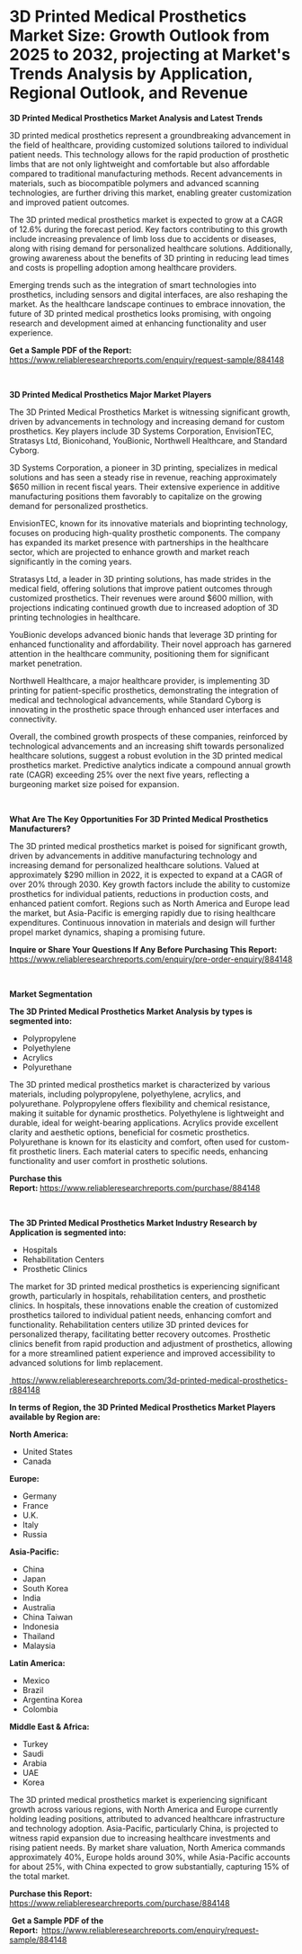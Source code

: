 <p><h1>3D Printed Medical Prosthetics Market Size: Growth Outlook from 2025 to 2032, projecting at Market's Trends Analysis by Application, Regional Outlook, and Revenue</h1></p><p><strong>3D Printed Medical Prosthetics Market Analysis and Latest Trends</strong></p>
<p><p>3D printed medical prosthetics represent a groundbreaking advancement in the field of healthcare, providing customized solutions tailored to individual patient needs. This technology allows for the rapid production of prosthetic limbs that are not only lightweight and comfortable but also affordable compared to traditional manufacturing methods. Recent advancements in materials, such as biocompatible polymers and advanced scanning technologies, are further driving this market, enabling greater customization and improved patient outcomes.</p><p>The 3D printed medical prosthetics market is expected to grow at a CAGR of 12.6% during the forecast period. Key factors contributing to this growth include increasing prevalence of limb loss due to accidents or diseases, along with rising demand for personalized healthcare solutions. Additionally, growing awareness about the benefits of 3D printing in reducing lead times and costs is propelling adoption among healthcare providers.</p><p>Emerging trends such as the integration of smart technologies into prosthetics, including sensors and digital interfaces, are also reshaping the market. As the healthcare landscape continues to embrace innovation, the future of 3D printed medical prosthetics looks promising, with ongoing research and development aimed at enhancing functionality and user experience.</p></p>
<p><strong>Get a Sample PDF of the Report:&nbsp;</strong> <a href="https://www.reliableresearchreports.com/enquiry/request-sample/884148?utm_campaign=40&utm_medium=2&utm_source=Github&utm_content=ia&utm_term=14042025&utm_id=3d-printed-medical-prosthetics">https://www.reliableresearchreports.com/enquiry/request-sample/884148</a></p>
<p>&nbsp;</p>
<p><strong>3D Printed Medical Prosthetics Major Market Players</strong></p>
<p><p>The 3D Printed Medical Prosthetics Market is witnessing significant growth, driven by advancements in technology and increasing demand for custom prosthetics. Key players include 3D Systems Corporation, EnvisionTEC, Stratasys Ltd, Bionicohand, YouBionic, Northwell Healthcare, and Standard Cyborg.</p><p>3D Systems Corporation, a pioneer in 3D printing, specializes in medical solutions and has seen a steady rise in revenue, reaching approximately $650 million in recent fiscal years. Their extensive experience in additive manufacturing positions them favorably to capitalize on the growing demand for personalized prosthetics.</p><p>EnvisionTEC, known for its innovative materials and bioprinting technology, focuses on producing high-quality prosthetic components. The company has expanded its market presence with partnerships in the healthcare sector, which are projected to enhance growth and market reach significantly in the coming years.</p><p>Stratasys Ltd, a leader in 3D printing solutions, has made strides in the medical field, offering solutions that improve patient outcomes through customized prosthetics. Their revenues were around $600 million, with projections indicating continued growth due to increased adoption of 3D printing technologies in healthcare.</p><p>YouBionic develops advanced bionic hands that leverage 3D printing for enhanced functionality and affordability. Their novel approach has garnered attention in the healthcare community, positioning them for significant market penetration.</p><p>Northwell Healthcare, a major healthcare provider, is implementing 3D printing for patient-specific prosthetics, demonstrating the integration of medical and technological advancements, while Standard Cyborg is innovating in the prosthetic space through enhanced user interfaces and connectivity.</p><p>Overall, the combined growth prospects of these companies, reinforced by technological advancements and an increasing shift towards personalized healthcare solutions, suggest a robust evolution in the 3D printed medical prosthetics market. Predictive analytics indicate a compound annual growth rate (CAGR) exceeding 25% over the next five years, reflecting a burgeoning market size poised for expansion.</p></p>
<p>&nbsp;</p>
<p><strong>What Are The Key Opportunities For 3D Printed Medical Prosthetics Manufacturers?</strong></p>
<p><p>The 3D printed medical prosthetics market is poised for significant growth, driven by advancements in additive manufacturing technology and increasing demand for personalized healthcare solutions. Valued at approximately $290 million in 2022, it is expected to expand at a CAGR of over 20% through 2030. Key growth factors include the ability to customize prosthetics for individual patients, reductions in production costs, and enhanced patient comfort. Regions such as North America and Europe lead the market, but Asia-Pacific is emerging rapidly due to rising healthcare expenditures. Continuous innovation in materials and design will further propel market dynamics, shaping a promising future.</p></p>
<p><strong>Inquire or Share Your Questions If Any Before Purchasing This Report:</strong> <a href="https://www.reliableresearchreports.com/enquiry/pre-order-enquiry/884148?utm_campaign=40&utm_medium=2&utm_source=Github&utm_content=ia&utm_term=14042025&utm_id=3d-printed-medical-prosthetics">https://www.reliableresearchreports.com/enquiry/pre-order-enquiry/884148</a></p>
<p>&nbsp;</p>
<p><strong>Market Segmentation</strong></p>
<p><strong>The 3D Printed Medical Prosthetics Market Analysis by types is segmented into:</strong></p>
<p><ul><li>Polypropylene</li><li>Polyethylene</li><li>Acrylics</li><li>Polyurethane</li></ul></p>
<p><p>The 3D printed medical prosthetics market is characterized by various materials, including polypropylene, polyethylene, acrylics, and polyurethane. Polypropylene offers flexibility and chemical resistance, making it suitable for dynamic prosthetics. Polyethylene is lightweight and durable, ideal for weight-bearing applications. Acrylics provide excellent clarity and aesthetic options, beneficial for cosmetic prosthetics. Polyurethane is known for its elasticity and comfort, often used for custom-fit prosthetic liners. Each material caters to specific needs, enhancing functionality and user comfort in prosthetic solutions.</p></p>
<p><strong>Purchase this Report:&nbsp;</strong><a href="https://www.reliableresearchreports.com/purchase/884148?utm_campaign=40&utm_medium=2&utm_source=Github&utm_content=ia&utm_term=14042025&utm_id=3d-printed-medical-prosthetics">https://www.reliableresearchreports.com/purchase/884148</a></p>
<p>&nbsp;</p>
<p><strong>The 3D Printed Medical Prosthetics Market Industry Research by Application is segmented into:</strong></p>
<p><ul><li>Hospitals</li><li>Rehabilitation Centers</li><li>Prosthetic Clinics</li></ul></p>
<p><p>The market for 3D printed medical prosthetics is experiencing significant growth, particularly in hospitals, rehabilitation centers, and prosthetic clinics. In hospitals, these innovations enable the creation of customized prosthetics tailored to individual patient needs, enhancing comfort and functionality. Rehabilitation centers utilize 3D printed devices for personalized therapy, facilitating better recovery outcomes. Prosthetic clinics benefit from rapid production and adjustment of prosthetics, allowing for a more streamlined patient experience and improved accessibility to advanced solutions for limb replacement.</p></p>
<p><a href="https://www.reliableresearchreports.com/3d-printed-medical-prosthetics-r884148?utm_campaign=40&utm_medium=2&utm_source=Github&utm_content=ia&utm_term=14042025&utm_id=3d-printed-medical-prosthetics">&nbsp;https://www.reliableresearchreports.com/3d-printed-medical-prosthetics-r884148</a></p>
<p><strong>In terms of Region, the 3D Printed Medical Prosthetics Market Players available by Region are:</strong></p>
<p>
    <p> <strong> North America: </strong>
        <ul>
            <li>United States</li>
            <li>Canada</li>
        </ul>
        </p> 
    <p> <strong> Europe: </strong>
        <ul>
            <li>Germany</li>
            <li>France</li>
            <li>U.K.</li>
            <li>Italy</li>
            <li>Russia</li>
        </ul>
        </p> 
    <p> <strong> Asia-Pacific: </strong>
        <ul>
            <li>China</li>
            <li>Japan</li>
            <li>South Korea</li>
            <li>India</li>
            <li>Australia</li>
            <li>China Taiwan</li>
            <li>Indonesia</li>
            <li>Thailand</li>
            <li>Malaysia</li>
        </ul>
        </p> 
    <p> <strong> Latin America: </strong>
        <ul>
            <li>Mexico</li>
            <li>Brazil</li>
            <li>Argentina Korea</li>
            <li>Colombia</li>
        </ul>
        </p> 
    <p> <strong> Middle East & Africa: </strong>
        <ul>
            <li>Turkey</li>
            <li>Saudi</li>
            <li>Arabia</li>
            <li>UAE</li>
            <li>Korea</li>
        </ul>
    </p>
    </p>
<p><p>The 3D printed medical prosthetics market is experiencing significant growth across various regions, with North America and Europe currently holding leading positions, attributed to advanced healthcare infrastructure and technology adoption. Asia-Pacific, particularly China, is projected to witness rapid expansion due to increasing healthcare investments and rising patient needs. By market share valuation, North America commands approximately 40%, Europe holds around 30%, while Asia-Pacific accounts for about 25%, with China expected to grow substantially, capturing 15% of the total market.</p></p>
<p><strong>Purchase this Report: </strong><a href="https://www.reliableresearchreports.com/purchase/884148?utm_campaign=40&utm_medium=2&utm_source=Github&utm_content=ia&utm_term=14042025&utm_id=3d-printed-medical-prosthetics">https://www.reliableresearchreports.com/purchase/884148</a></p>
<p>&nbsp;<strong>Get a Sample PDF of the Report:&nbsp;&nbsp;</strong><a href="https://www.reliableresearchreports.com/enquiry/request-sample/884148?utm_campaign=40&utm_medium=2&utm_source=Github&utm_content=ia&utm_term=14042025&utm_id=3d-printed-medical-prosthetics">https://www.reliableresearchreports.com/enquiry/request-sample/884148</a></p>
<p><strong></strong></p>
<p><p></p><p></p><p></p></p>
